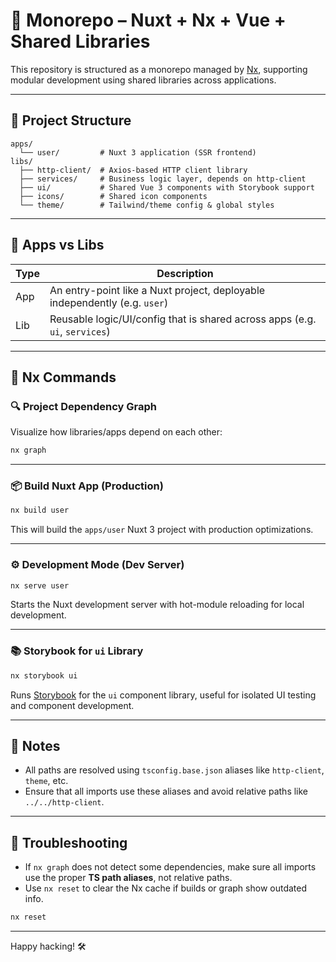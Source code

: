 # 🧱 Monorepo – Nuxt + Nx + Vue + Shared Libraries

This repository is structured as a monorepo managed by [Nx](https://nx.dev/), supporting modular development using shared libraries across applications.

---

## 📁 Project Structure

```
apps/
  └── user/         # Nuxt 3 application (SSR frontend)
libs/
  ├── http-client/  # Axios-based HTTP client library
  ├── services/     # Business logic layer, depends on http-client
  ├── ui/           # Shared Vue 3 components with Storybook support
  ├── icons/        # Shared icon components
  └── theme/        # Tailwind/theme config & global styles
```

---

## 🧠 Apps vs Libs

| Type   | Description                                                                 |
|--------|-----------------------------------------------------------------------------|
| App    | An entry-point like a Nuxt project, deployable independently (e.g. `user`) |
| Lib    | Reusable logic/UI/config that is shared across apps (e.g. `ui`, `services`) |

---

## 🚀 Nx Commands

### 🔍 Project Dependency Graph

Visualize how libraries/apps depend on each other:

```bash
nx graph
```

---

### 📦 Build Nuxt App (Production)

```bash
nx build user
```

This will build the `apps/user` Nuxt 3 project with production optimizations.

---

### ⚙️ Development Mode (Dev Server)

```bash
nx serve user
```

Starts the Nuxt development server with hot-module reloading for local development.

---

### 📚 Storybook for `ui` Library

```bash
nx storybook ui
```

Runs [Storybook](https://storybook.js.org/) for the `ui` component library, useful for isolated UI testing and component development.

---

## 📌 Notes

- All paths are resolved using `tsconfig.base.json` aliases like `http-client`, `theme`, etc.
- Ensure that all imports use these aliases and avoid relative paths like `../../http-client`.

---

## 🧹 Troubleshooting

- If `nx graph` does not detect some dependencies, make sure all imports use the proper **TS path aliases**, not relative paths.
- Use `nx reset` to clear the Nx cache if builds or graph show outdated info.

```bash
nx reset
```

---

Happy hacking! 🛠
